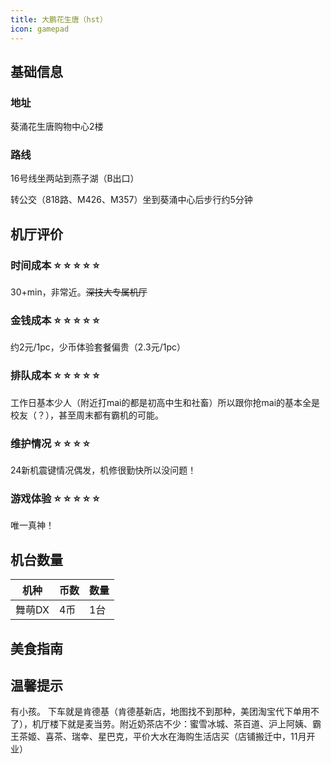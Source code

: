```yaml
---
title: 大鹏花生唐（hst）
icon: gamepad
---
```


## 基础信息

### 地址

葵涌花生唐购物中心2楼

<ArcadeMap place= "龙岗区坪葵路与金葵西路交叉口 花生唐购物中心" />



### 路线
16号线坐两站到燕子湖（B出口）

转公交（818路、M426、M357）坐到葵涌中心后步行约5分钟

<NavigateButton place="龙岗区坪葵路与金葵西路交叉口 花生唐购物中心" name="龙岗区坪葵路与金葵西路交叉口 花生唐购物中心" />

## 机厅评价

### 时间成本 :star: :star: :star: :star:  :star: 

30+min，非常近。~~深技大专属机厅~~

### 金钱成本 :star: :star: :star: :star:  :star: 

约2元/1pc，少币体验套餐偏贵（2.3元/1pc）

### 排队成本 :star: :star: :star: :star: :star: 

工作日基本少人（附近打mai的都是初高中生和社畜）所以跟你抢mai的基本全是校友（？），甚至周末都有霸机的可能。

### 维护情况 :star: :star: :star: :star: 
24新机震键情况偶发，机修很勤快所以没问题！


### 游戏体验 :star: :star: :star: :star: :star: 
唯一真神！

## 机台数量

| 机种 | 币数 | 数量 |
| --- | ---- | ---- |
| 舞萌DX | 4币 | 1台 |

## 美食指南

## 温馨提示

有小孩。
下车就是肯德基（肯德基新店，地图找不到那种，美团淘宝代下单用不了），机厅楼下就是麦当劳。附近奶茶店不少：蜜雪冰城、茶百道、沪上阿姨、霸王茶姬、喜茶、瑞幸、星巴克，平价大水在海购生活店买（店铺搬迁中，11月开业）
